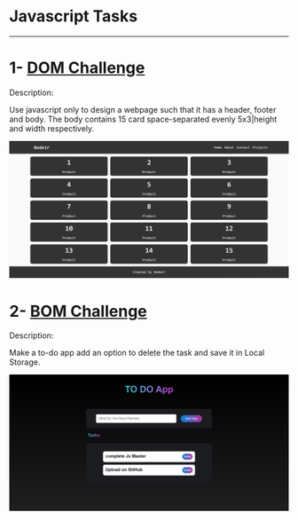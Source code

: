 # Javascript Tasks

---

# 1- [DOM Challenge](https://www.youtube.com/watch?v=mGhGjzIKEqk)

Description:

Use javascript only to design a webpage such that it has a header, footer and body. The body contains 15 card space-separated evenly 5x3|height and width respectively.

![task1](dom-challenge/Capture.JPG)

# 2- [BOM Challenge](./BOM-challenge/index.html)

Description:

Make a to-do app add an option to delete the task and save it in Local Storage.

![task2](./BOM-challenge/img/Capture.JPG)
